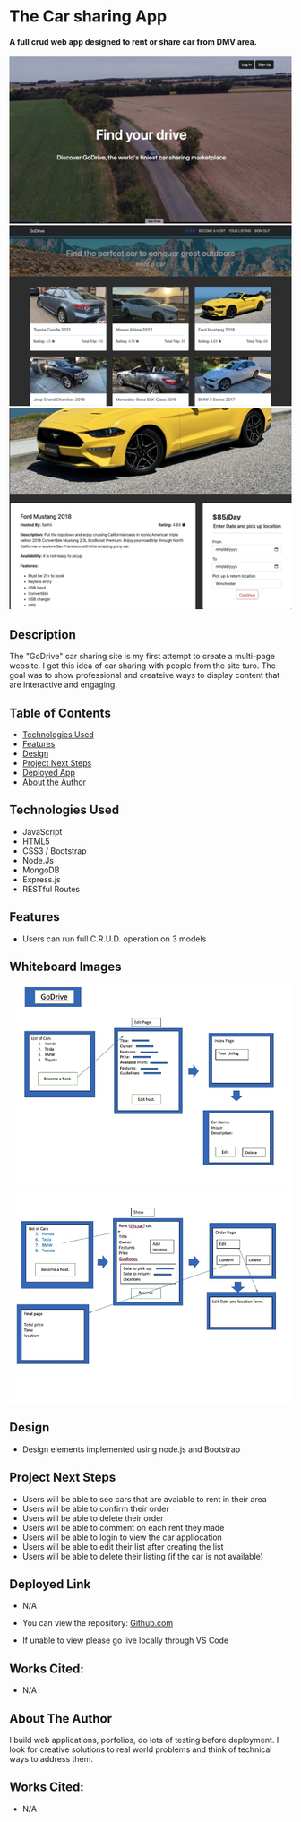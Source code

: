 # The Car sharing App

#### A full crud web app designed to rent or share car from DMV area.
<img src="./public/uploads/home.jpg" alt="Home Page Welcome Screen"/>
<img src="./public/uploads/cars.jpg" alt="Cars Index Page"/>
<img src="./public/uploads/show.jpg" alt="Cars Show Page"/>


## Description
The "GoDrive" car sharing site is my first attempt to create a multi-page website. I got this idea of car sharing with people from the site turo. The goal was to show professional and createive ways to display content that are interactive and engaging.

## Table of Contents
* [Technologies Used](#technologiesused)
* [Features](#features)
* [Design](#design)
* [Project Next Steps](#nextsteps)
* [Deployed App](#deployment)
* [About the Author](#author)

## <a name="technologiesused"></a>Technologies Used
* JavaScript
* HTML5
* CSS3 / Bootstrap
* Node.Js
* MongoDB
* Express.js
* RESTful Routes


## Features
* Users can run full C.R.U.D. operation on 3 models

## Whiteboard Images
<img src="./public/uploads/scetch_1.jpg" alt="Scetch1"/>
<img src="./public/uploads/scetch_2.jpg" alt="Scetch2"/>


## <a name="design"></a>Design
* Design elements implemented using node.js and Bootstrap


## <a name="nextsteps"></a>Project Next Steps
* Users will be able to see cars that are avaiable to rent in their area
* Users will be able to confirm their order 
* Users will be able to delete their order 
* Users will be able to comment on each rent they made
* Users will be able to login to view the car appliocation
* Users will be able to edit their list after creating the list
* Users will be able to delete their listing (if the car is not available)

## <a name="deployment"></a>Deployed Link
* N/A

* You can view the repository:
[Github.com](https://github.com/rezwanatechProfile/GoDriveCarRental)
* If unable to view please go live locally through VS Code
    
## Works Cited:
* N/A


## <a name="author"></a>About The Author
I build web applications, porfolios, do lots of testing before deployment. I look for creative solutions to real world problems and think of technical ways to address them. 
    
## Works Cited:
* N/A
